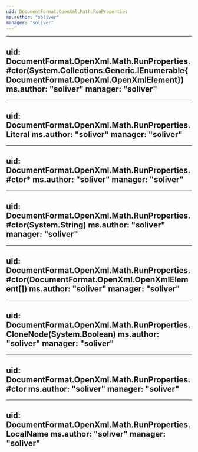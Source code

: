 ```yaml
---
uid: DocumentFormat.OpenXml.Math.RunProperties
ms.author: "soliver"
manager: "soliver"
---
```


---
uid: DocumentFormat.OpenXml.Math.RunProperties.#ctor(System.Collections.Generic.IEnumerable{DocumentFormat.OpenXml.OpenXmlElement})
ms.author: "soliver"
manager: "soliver"
---

---
uid: DocumentFormat.OpenXml.Math.RunProperties.Literal
ms.author: "soliver"
manager: "soliver"
---

---
uid: DocumentFormat.OpenXml.Math.RunProperties.#ctor*
ms.author: "soliver"
manager: "soliver"
---

---
uid: DocumentFormat.OpenXml.Math.RunProperties.#ctor(System.String)
ms.author: "soliver"
manager: "soliver"
---

---
uid: DocumentFormat.OpenXml.Math.RunProperties.#ctor(DocumentFormat.OpenXml.OpenXmlElement[])
ms.author: "soliver"
manager: "soliver"
---

---
uid: DocumentFormat.OpenXml.Math.RunProperties.CloneNode(System.Boolean)
ms.author: "soliver"
manager: "soliver"
---

---
uid: DocumentFormat.OpenXml.Math.RunProperties.#ctor
ms.author: "soliver"
manager: "soliver"
---

---
uid: DocumentFormat.OpenXml.Math.RunProperties.LocalName
ms.author: "soliver"
manager: "soliver"
---
